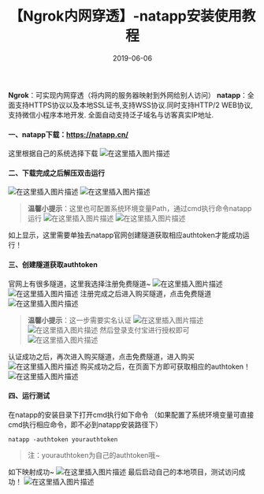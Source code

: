 ﻿---
layout: post
title: '【Ngrok内网穿透】-natapp安装使用教程'
date: 2019-06-06
---

**Ngrok**：可实现内网穿透（将内网的服务器映射到外网给别人访问）
**natapp**：全面支持HTTPS协议以及本地SSL证书,支持WSS协议.同时支持HTTP/2 WEB协议,支持微信小程序本地开发.
全面自动支持泛子域名与访客真实IP地址.

#### 一、natapp下载：https://natapp.cn/   
这里根据自己的系统选择下载
![在这里插入图片描述](https://img-blog.csdnimg.cn/20190603112555373.png?x-oss-process=image/watermark,type_ZmFuZ3poZW5naGVpdGk,shadow_10,text_aHR0cHM6Ly9ibG9nLmNzZG4ubmV0L3FxXzM4MjI1NTU4,size_16,color_FFFFFF,t_70)
#### 二、下载完成之后解压双击运行
![在这里插入图片描述](https://img-blog.csdnimg.cn/20190603114958787.png)
![在这里插入图片描述](https://img-blog.csdnimg.cn/20190603115333975.png)
> **温馨小提示**：这里也可配置系统环境变量Path，通过cmd执行命令natapp运行
> ![在这里插入图片描述](https://img-blog.csdnimg.cn/20190603115720294.png?x-oss-process=image/watermark,type_ZmFuZ3poZW5naGVpdGk,shadow_10,text_aHR0cHM6Ly9ibG9nLmNzZG4ubmV0L3FxXzM4MjI1NTU4,size_16,color_FFFFFF,t_70)
> ![在这里插入图片描述](https://img-blog.csdnimg.cn/20190603115835131.png)

如上显示，这里需要单独去natapp官网创建隧道获取相应authtoken才能成功运行！

#### 三、创建隧道获取authtoken
官网上有很多隧道，这里我选择注册免费隧道~
![在这里插入图片描述](https://img-blog.csdnimg.cn/20190603122655254.png?x-oss-process=image/watermark,type_ZmFuZ3poZW5naGVpdGk,shadow_10,text_aHR0cHM6Ly9ibG9nLmNzZG4ubmV0L3FxXzM4MjI1NTU4,size_16,color_FFFFFF,t_70)
![在这里插入图片描述](https://img-blog.csdnimg.cn/20190603122813749.png?x-oss-process=image/watermark,type_ZmFuZ3poZW5naGVpdGk,shadow_10,text_aHR0cHM6Ly9ibG9nLmNzZG4ubmV0L3FxXzM4MjI1NTU4,size_16,color_FFFFFF,t_70)
注册完成之后进入购买隧道，点击免费隧道
![在这里插入图片描述](https://img-blog.csdnimg.cn/20190603123247936.png?x-oss-process=image/watermark,type_ZmFuZ3poZW5naGVpdGk,shadow_10,text_aHR0cHM6Ly9ibG9nLmNzZG4ubmV0L3FxXzM4MjI1NTU4,size_16,color_FFFFFF,t_70)

> **温馨小提示**：这一步需要实名认证
> ![在这里插入图片描述](https://img-blog.csdnimg.cn/20190603123355384.png)
> ![在这里插入图片描述](https://img-blog.csdnimg.cn/20190603123546895.png?x-oss-process=image/watermark,type_ZmFuZ3poZW5naGVpdGk,shadow_10,text_aHR0cHM6Ly9ibG9nLmNzZG4ubmV0L3FxXzM4MjI1NTU4,size_16,color_FFFFFF,t_70)
> 然后登录支付宝进行授权即可
> ![在这里插入图片描述](https://img-blog.csdnimg.cn/20190603123736101.png)

认证成功之后，再次进入购买隧道，点击免费隧道，进入购买
![在这里插入图片描述](https://img-blog.csdnimg.cn/2019060312435892.png?x-oss-process=image/watermark,type_ZmFuZ3poZW5naGVpdGk,shadow_10,text_aHR0cHM6Ly9ibG9nLmNzZG4ubmV0L3FxXzM4MjI1NTU4,size_16,color_FFFFFF,t_70)
购买成功之后，在页面下方即可获取相应的authtoken！
![在这里插入图片描述](https://img-blog.csdnimg.cn/20190603124518938.png?x-oss-process=image/watermark,type_ZmFuZ3poZW5naGVpdGk,shadow_10,text_aHR0cHM6Ly9ibG9nLmNzZG4ubmV0L3FxXzM4MjI1NTU4,size_16,color_FFFFFF,t_70)
#### 四、运行测试
在natapp的安装目录下打开cmd执行如下命令  （如果配置了系统环境变量可直接cmd执行相应命令，即不必到natapp安装路径下）
```
natapp -authtoken yourauthtoken
```
> 注：yourauthtoken为自己的authtoken哦~

如下映射成功~
![在这里插入图片描述](https://img-blog.csdnimg.cn/20190603133558625.png?x-oss-process=image/watermark,type_ZmFuZ3poZW5naGVpdGk,shadow_10,text_aHR0cHM6Ly9ibG9nLmNzZG4ubmV0L3FxXzM4MjI1NTU4,size_16,color_FFFFFF,t_70)
最后启动自己的本地项目，测试访问成功！
![在这里插入图片描述](https://img-blog.csdnimg.cn/20190603141802732.png)
